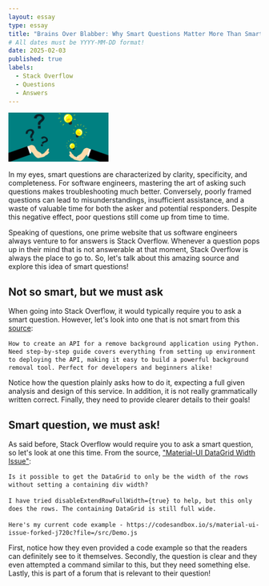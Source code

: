 ```yaml
---
layout: essay
type: essay
title: "Brains Over Blabber: Why Smart Questions Matter More Than Smart Answers"
# All dates must be YYYY-MM-DD format!
date: 2025-02-03
published: true
labels:
  - Stack Overflow
  - Questions
  - Answers
---
```


<img width="200px" class="rounded float-start pe-4" src="../img/Smart-Answers-to-the-21-Most-Common-Interview-Questions-in-2021-2.png">

In my eyes, smart questions are characterized by clarity, specificity, and completeness. For software engineers, mastering the art of asking such questions makes troubleshooting much better. Conversely, poorly framed questions can lead to misunderstandings, insufficient assistance, and a waste of valuable time for both the asker and potential responders. Despite this negative effect, poor questions still come up from time to time. 

Speaking of questions, one prime website that us software engineers always venture to for answers is Stack Overflow. Whenever a question pops up in their mind that is not answerable at that moment, Stack Overflow is always the place to go to. So, let's talk about this amazing source and explore this idea of smart questions!

## Not so smart, but we must ask

When going into Stack Overflow, it would typically require you to ask a smart question. However, let's look into one that is not smart from this [source]([http://techfolios.github.io](https://stackoverflow.com/questions/79399913/how-create-api-for-remove-background-application-using-python)):

```
How to create an API for a remove background application using Python. Need step-by-step guide covers everything from setting up environment to deploying the API, making it easy to build a powerful background removal tool. Perfect for developers and beginners alike!
```

Notice how the question plainly asks how to do it, expecting a full given analysis and design of this service. In addition, it is not really grammatically written correct. Finally, they need to provide clearer details to their goals!

## Smart question, we must ask!

As said before, Stack Overflow would require you to ask a smart question, so let's look at one this time. From the source, ["Material-UI DataGrid Width Issue"](https://stackoverflow.com/questions/66590896/material-ui-datagrid-width-issue):

```
Is it possible to get the DataGrid to only be the width of the rows without setting a containing div width?

I have tried disableExtendRowFullWidth={true} to help, but this only does the rows. The containing DataGrid is still full wide.

Here's my current code example - https://codesandbox.io/s/material-ui-issue-forked-j720c?file=/src/Demo.js
```

First, notice how they even provided a code example so that the readers can definitely see to it themselves. Secondly, the question is clear and they even attempted a command similar to this, but they need something else. Lastly, this is part of a forum that is relevant to their question!


